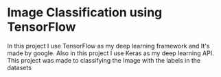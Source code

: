 # Image Classification using TensorFlow
In this project I use TensorFlow as my deep learning framework and It's made by google.
Also in this project I use Keras as my deep learning API.
This project was made to classifying the Image with the labels in the datasets
